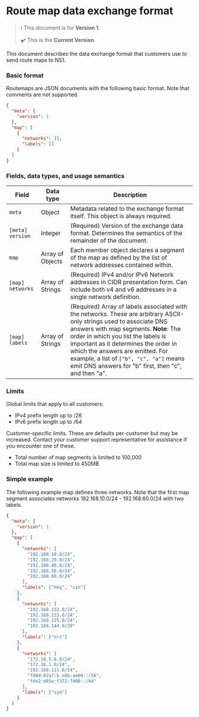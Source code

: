 Route map data exchange format
==============================

> :information_source: This document is for **Version 1**.
> 
> :heavy_check_mark: This is the **Current Version**.


This document describes the data exchange format that customers use to send 
route maps to NS1.


### Basic format

Routemaps are JSON documents with the following basic format. Note that comments
are not supported.

```json
{
  "meta": {
    "version": 1
  },
  "map": [
    {
      "networks": [],
      "labels": []
    }
  ]
}
```

### Fields, data types, and usage semantics

| Field | Data type | Description |
| ----- | --------- | ------------|
| `meta` | Object | Metadata related to the exchange format itself. This object is always required. |
| `[meta] version` | Integer | (Required)  Version of the exchange data format.  Determines the semantics of the remainder of the document. |
| `map` | Array of Objects | Each member object declares a segment of the map as defined by the list of network addresses contained within. |
| `[map] networks` | Array of Strings | (Required)  IPv4 and/or IPv6 Network addresses in CIDR presentation form.  Can include both v4 and v6 addresses in a single network definition. |
| `[map] labels` | Array of Strings | (Required)  Array of labels associated with the networks. These are arbitrary ASCII-only strings used to associate DNS answers with map segments. **Note**: The order in which you list the labels is important as it determines the order in which the answers are emitted. For example, a list of `["b", "c", "a"]` means emit DNS answers for "b" first, then "c", and then "a". |


### Limits

Global limits that apply to all customers:
* IPv4 prefix length up to /26
* IPv6 prefix length up to /64

Customer-specific limits. These are defaults per-customer but may be increased. Contact your customer support representative for assistance if you encounter one of these.
* Total number of map segments is limited to 100,000
* Total map size is limited to 450MB 


### Simple example

The following example map defines three networks. Note that the first map 
segment associates networks 192.168.10.0/24 - 192.168.60.0/24 with two labels.

```json
{
  "meta": {
    "version": 1
  },
  "map": [
    {
      "networks": [
        "192.168.10.0/24",
        "192.168.20.0/24",
        "192.168.40.0/24",
        "192.168.50.0/24",
        "192.168.60.0/24"
      ],
      "labels": ["hkg", "sin"]
    },
    {
      "networks": [
        "192.168.132.0/24",
        "192.168.133.0/24",
        "192.168.135.0/24",
        "192.168.144.0/20"
      ],
      "labels": ["nrt"]
    },
    {
      "networks": [
        "172.16.5.0.0/24",
        "172.16.1.0/24",
        "192.168.111.0/24",
        "fd0d:82a7:b e8b:ae00::/56",
        "fde2:d85e:f372:7408::/64"
      ],
      "labels": ["syd"]
    }
  ]
}
```

